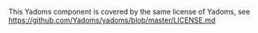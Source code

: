 This Yadoms component is covered by the same license of Yadoms, see https://github.com/Yadoms/yadoms/blob/master/LICENSE.md
